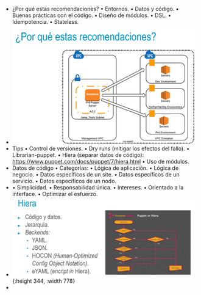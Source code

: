 - ¿Por qué estas recomendaciones?
  • Entornos.
  • Datos y código.
  • Buenas prácticas con el código.
  • Diseño de módulos.
  • DSL.
  • Idempotencia.
  • Stateless.
- ![ScreenShot Tool -20240613212714.png](../assets/ScreenShot_Tool_-20240613212714_1718328446342_0.png)
- Tips
  • Control de versiones.
  • Dry runs (mitigar los efectos del fallo).
  • Librarian-puppet.
  • Hiera (separar datos de código): https://www.puppet.com/docs/puppet/7/hiera.html
  • Uso de módulos.
- Datos de código
  • Categorías:
  • Lógica de aplicación.
  • Lógica de negocio.
  • Datos específicos de un site.
  • Datos específicos de un servicio.
  • Datos específicos de un nodo.
- • Simplicidad.
  • Responsabilidad única.
  • Intereses.
  • Orientado a la interface.
  • Optimizar el esfuerzo.
- ![ScreenShot Tool -20240613213030.png](../assets/ScreenShot_Tool_-20240613213030_1718328644955_0.png){:height 344, :width 778}
-